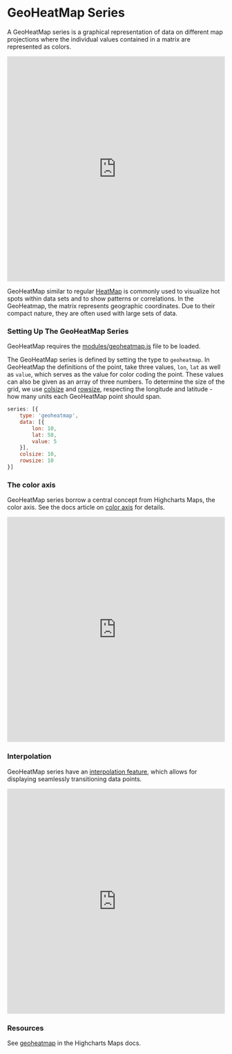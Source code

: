 GeoHeatMap Series
=================

A GeoHeatMap series is a graphical representation of data on different map projections where the individual values contained in a matrix are represented as colors.

<iframe style="width: 100%; height: 520px; border: none;" src="https://highcharts.com/samples/embed/maps/demo/geoheatmap-europe" allow="fullscreen"></iframe>

GeoHeatMap similar to regular [HeatMap](https://www.highcharts.com/docs/chart-and-series-types/heatmap) is commonly used to visualize hot spots within data sets and to show patterns or correlations. In the GeoHeatmap, the matrix represents geographic coordinates. Due to their compact nature, they are often used with large sets of data.

### Setting Up The GeoHeatMap Series

GeoHeatMap requires the [modules/geoheatmap.js](https://code.highcharts.com/modules/geoheatmap.js) file to be loaded.

The GeoHeatMap series is defined by setting the type to `geoheatmap`. In GeoHeatMap the definitions of the point, take three values, `lon`, `lat` as well as `value`, which serves as the value for color coding the point. These values can also be given as an array of three numbers. To determine the size of the grid, we use [colsize](https://api.highcharts.com/highmaps/series.geoheatmap.colsize) and [rowsize](https://api.highcharts.com/highmaps/series.geoheatmap.rowsize), respecting the longitude and latitude - how many units each GeoHeatMap point should span.

```js
series: [{
    type: 'geoheatmap',
    data: [{
        lon: 10,
        lat: 50,
        value: 5
    }],
    colsize: 10,
    rowsize: 10
}]
```

### The color axis

GeoHeatMap series borrow a central concept from Highcharts Maps, the color axis. See the docs article on [color axis](https://highcharts.com/docs/maps/color-axis/) for details.

<iframe style="width: 100%; height: 520px; border: none;" src="https://highcharts.com/samples/embed/maps/demo/geoheatmap-equalearth" allow="fullscreen"></iframe>

### Interpolation

GeoHeatMap series have an [interpolation feature](https://api.highcharts.com/highmaps/plotOptions.geoheatmap.interpolation), which allows for displaying seamlessly transitioning data points.

<iframe style="width: 100%; height: 520px; border: none;" src="https://highcharts.com/samples/embed/maps/demo/geoheatmap-earth-statistics" allow="fullscreen"></iframe>

### Resources

See [geoheatmap](https://api.highcharts.com/highmaps/plotOptions.geoheatmap) in the Highcharts Maps docs.
